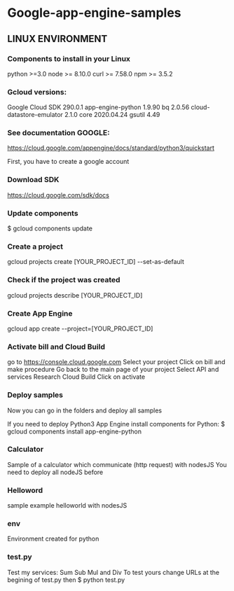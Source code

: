 # Google-app-engine-samples

## LINUX ENVIRONMENT

### Components to install in your Linux
python >=3.0
node >= 8.10.0
curl >= 7.58.0
npm >= 3.5.2

### Gcloud versions:
Google Cloud SDK 290.0.1
app-engine-python 1.9.90
bq 2.0.56
cloud-datastore-emulator 2.1.0
core 2020.04.24
gsutil 4.49


### See documentation GOOGLE:
https://cloud.google.com/appengine/docs/standard/python3/quickstart

First, you have to create a google account

### Download SDK
https://cloud.google.com/sdk/docs

### Update components
$ gcloud components update

### Create a project
gcloud projects create [YOUR_PROJECT_ID] --set-as-default

### Check if the project was created
gcloud projects describe [YOUR_PROJECT_ID]

### Create App Engine
gcloud app create --project=[YOUR_PROJECT_ID]

### Activate bill and Cloud Build
go to https://console.cloud.google.com
Select your project
Click on bill and make procedure
Go back to the main page of your project
Select API and services
Research Cloud Build
Click on activate

### Deploy samples 
Now you can go in the folders and deploy all samples

If you need to deploy Python3 App Engine install components for Python:
$ gcloud components install app-engine-python

### Calculator
Sample of a calculator which communicate (http request) with nodesJS
You need to deploy all nodeJS before

### Helloword
sample example helloworld with nodesJS 

### env
Environment created for python

### test.py
Test my services: Sum Sub Mul and Div
To test yours change URLs at the begining of test.py
then 
$ python test.py
